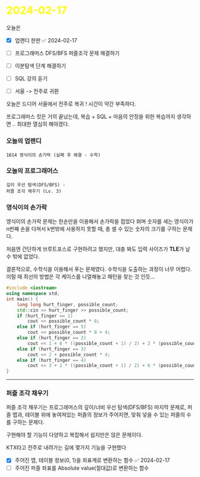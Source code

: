# <span style="color:yellow">2024-02-17</span>

오늘은
- [x] 업랜디 한판 ✅ 2024-02-17
- [ ] 프로그래머스 DFS/BFS 퍼즐조각 문제 해결하기
- [ ] 이분탐색 단계 해결하기
- [ ]  SQL 강의 듣기
- [ ]  서울 -> 전주로 귀환


오늘은 드디어 서울에서 전주로 복귀 !
시간이 약간 부족하다.

프로그래머스 킷은 거의 끝났는데, 복습 + SQL + 마음의 안정을 위한 복습까지 생각하면 .. 최대한 열심히 해야겠다.



### 오늘의 업랜디
```
1614 영식이의 손가락 (실패 후 해결 - 수학)
```


### 오늘의 프로그래머스
```
깊이 우선 탐색(DFS/BFS) - 
퍼즐 조각 채우기 (Lv. 3)
```


### 영식이의 손가락
영식이의 손가락 문제는 한손만을 이용해서 손가락을 접었다 펴며 숫자를 세는 영식이가 n번째 손을 다쳐서 k번밖에 사용하지 못할 때, 총 셀 수 있는 숫자의 크기를 구하는 문제다.

처음엔 간단하게 브루트포스로 구현하려고 했지만, 대충 봐도 입력 사이즈가 **TLE**가 날 수 밖에 없었다.

결론적으로, 수학식을 이용해서 푸는 문제였다. 수학식을 도출하는 과정이 너무 어렵다. 이럴 때 최선의 방법은 각 케이스를 나열해놓고 패턴을 찾는 것 인듯...

```cpp
#include <iostream>
using namespace std;
int main() {
    long long hurt_finger, possible_count;
    std::cin >> hurt_finger >> possible_count;
    if (hurt_finger == 1)
        cout << possible_count * 8;
    else if (hurt_finger == 5)
        cout << possible_count * 8 + 4;
    else if (hurt_finger == 2)
        cout << 1 + 6 * ((possible_count + 1) / 2) + 2 * (possible_count / 2);
    else if (hurt_finger == 3)
        cout << 2 + possible_count * 4;
    else if (hurt_finger == 4)
        cout << 3 + 2 * ((possible_count + 1) / 2) + 6 * (possible_count / 2);
}
```



- - -


### 퍼즐 조각 채우기
퍼즐 조각 채우기는 프로그래머스의 깊이/너비 우선 탐색(DFS/BFS) 마지막 문제로, 퍼즐 맵과, 테이블 위에 놓여져있는 퍼즐의 정보가 주어지면, 맞춰 넣을 수 있는 퍼즐의 수를 구하는 문제다.

구현해야 할 기능이 다양하고 복잡해서 쉽지만은 않은 문제이다.

KTX타고 전주로 내려가는 길에 몇가지 기능을 구현했다

- [x] 주어진 맵, 테이블 정보(0, 1)을 좌표계로 변환하는 함수 ✅ 2024-02-17
- [ ] 주어진 퍼즐 좌표를 Absolute value(절대값)로 변환하는 함수
